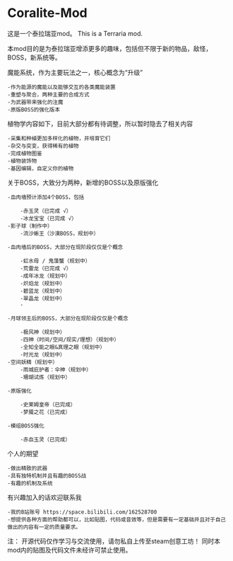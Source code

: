 # Coralite-Mod
这是一个泰拉瑞亚mod。
This is a Terraria mod.

本mod目的是为泰拉瑞亚增添更多的趣味，包括但不限于新的物品，敌怪，BOSS，新系统等。

魔能系统，作为主要玩法之一，核心概念为“升级”

    -作为能源的魔能以及能够交互的各类魔能装置
    -重塑与聚合，两种主要的合成方式
    -为武器带来强化的注魔
    -原版BOSS的强化版本

植物学内容如下，目前大部分都有待调整，所以暂时隐去了相关内容

	-采集和种植更加多样化的植物，并培育它们
	-杂交与突变，获得稀有的植物
	-完成植物图鉴
	-植物装饰物
    -基因编辑，自定义你的植物

关于BOSS，大致分为两种，新增的BOSS以及原版强化

    -血肉墙预计添加4个BOSS，包括

        -赤玉灵（已完成 √）
        -冰龙宝宝（已完成 √）
	-影子球（制作中）
        -流沙蜥王（沙漠BOSS，规划中）

    -血肉墙后的BOSS，大部分在现阶段仅仅是个概念

        -虹水母 / 鬼藻蟹（规划中）
        -荒雷龙（已完成 √）
        -成年冰龙（规划中）
        -炽焰龙（规划中）
        -碧蓝龙（规划中）
        -翠晶龙（规划中）
        -

    -月球领主后的BOSS，大部分在现阶段仅仅是个概念

        -极风神（规划中）
        -四神（时间/空间/现实/理想）（规划中）
        -全知全能之眼&真理之眼（规划中）
        -时光龙（规划中）
	-空间妖精（规划中）
        -雨城庇护者：伞神（规划中）
        -珊瑚试炼（规划中）

    -原版强化

        -史莱姆皇帝（已完成）
        -梦魇之花（已完成）
        
    -模组BOSS强化
        
        -赤血玉灵（已完成）

个人的期望

    -做出精致的武器
    -具有独特机制并且有趣的BOSS战
    -有趣的机制及系统

有兴趣加入的话欢迎联系我

    -我的B站账号 https://space.bilibili.com/162528700
    -想提供各种方面的帮助都可以，比如贴图，代码或音效等，但是需要有一定基础并且对于自己做出的内容有一定的质量要求。

注：
开源代码仅作学习与交流使用，请勿私自上传至steam创意工坊！
同时本mod内的贴图及代码文件未经许可禁止使用。
